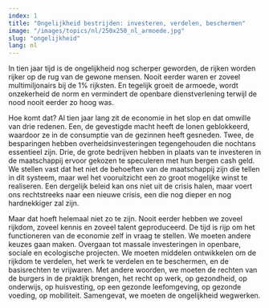 ```yaml
---
index: 1
title: "Ongelijkheid bestrijden: investeren, verdelen, beschermen"
image: "/images/topics/nl/250x250_nl_armoede.jpg"
slug: "ongelijkheid"
lang: nl
---
```

In tien jaar tijd is de ongelijkheid nog scherper geworden, de rijken worden rijker op de rug van de gewone mensen. Nooit eerder waren er zoveel multimiljonairs bij de 1% rijksten. En tegelijk groeit de armoede, wordt onzekerheid de norm en vermindert de openbare dienstverlening terwijl de nood nooit eerder zo hoog was.

Hoe komt dat? Al tien jaar lang zit de economie in het slop en dat omwille van drie redenen. Een, de gevestigde macht heeft de lonen geblokkeerd, waardoor ze in de consumptie van de gezinnen heeft gesneden. Twee, de besparingen hebben overheidsinvesteringen tegengehouden die nochtans essentieel zijn. Drie, de grote bedrijven hebben in plaats van te investeren in de maatschappij ervoor gekozen te speculeren met hun bergen cash geld. We stellen vast dat het niet de behoeften van de maatschappij zijn die tellen in dit systeem, maar wel het vooruitzicht een zo groot mogelijke winst te realiseren. Een dergelijk beleid kan ons niet uit de crisis halen, maar voert ons rechtstreeks naar een nieuwe crisis, een die nog dieper en nog hardnekkiger zal zijn.

Maar dat hoeft helemaal niet zo te zijn. Nooit eerder hebben we zoveel rijkdom, zoveel kennis en zoveel talent geproduceerd. De tijd is rijp om het functioneren van de economie zelf in vraag te stellen. We moeten andere keuzes gaan maken. Overgaan tot massale investeringen in openbare, sociale en ecologische projecten. We moeten middelen ontwikkelen om de rijkdom te verdelen, het werk te verdelen en te beschermen, en de basisrechten te vrijwaren. Met andere woorden, we moeten de rechten van de burgers in de praktijk brengen, het recht op werk, op gezondheid, op onderwijs, op huisvesting, op een gezonde leefomgeving, op gezonde voeding, op mobiliteit. Samengevat, we moeten de ongelijkheid wegwerken.
